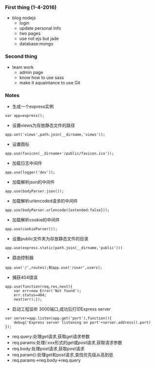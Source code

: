 ### First thing   (1-4-2016) 
- blog nodejs
    - login
    - update personal Info
    - two pages
    - use not ejs but jade
    - database:mongo
    
### Second thing 
- team work 
    - admin page
    - know how to use sass
    - make it aquaintance to use Git
    
### Notes
- 生成一个express实例
```
var app=express(); 
```
- 设置views为存放静态文件的路径

```
app.set('views',path.join(__dirname,'views')); 
```
- 设置图标

```
app.use(favicon(__dirname+'/public/favicon.ico'));
```
- 加载日志中间件

```
app.use(logger('dev'));
```

- 加载解析json的中间件

```
app.use(bodyParser.json());
```
- 加载解析urlencoded请求的中间件

```
app.use(bodyParser.urlencode({extended:false}));
```
- 加载解析cookie的中间件

```
app.use(cookieParser());
```
- 设置public文件夹为存放静态文件的目录
```
app.use(express.static(path.join(__dirname,'public')))
```
- 路由控制器
```
app.use('/',routes);和app.use('/user',users);
```
- 捕获404错误
```
app.use(function(req,res,next){
    var err=new Error('Not found');
    err.status=404;
    next(err);});
```
- 启动工程监听 3000端口,成功后打印Express server

```
var server=app.listen(app.get('port'),function(){
    debug('Express server listening on port'+server.address().port)
});
```
- req.query:处理get请求,获取get请求参数
- req.params:处理/:xxx形式的get或post请求,获取请求参数
- req.body:处理post请求,获取post请求
- req.param():处理get和post请求,查找优先级从高到低
- req.params->req.body->req.query


